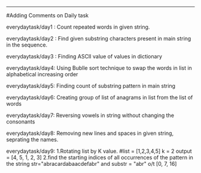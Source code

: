 ---------------------------------------------------------------------------------------------------------------------------------------------------------------------------------
#Adding Comments on Daily task

everydaytask/day1 : Count repeated words in given string.

everydaytask/day2 : Find given substring characters present in main string in the sequence.

everydaytask/day3 : Finding ASCII value of values in dictionary

everydaytask/day4: Using Bublle sort technique to swap the words in list in alphabetical increasing order

everydaytask/day5: Finding count of substring pattern in main string

everydaytask/day6: Creating group of list of anagrams in list from the list of words

everydaytask/day7: Reversing vowels in string without changing the consonants

everydaytask/day8: Removing new lines and spaces in given string, seprating the names.

everydaytask/day9: 
      1.Rotating list by K value. #list = [1,2,3,4,5] k = 2 output = [4, 5, 1, 2, 3]
      2.find the starting indices of all occurrences of the pattern in the string str="abracardabaacdefabr" and substr = 
         "abr" o/t [0, 7, 16]
